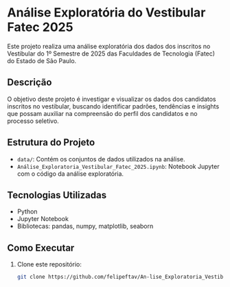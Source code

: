 # Análise Exploratória do Vestibular Fatec 2025

Este projeto realiza uma análise exploratória dos dados dos inscritos no Vestibular do 1º Semestre de 2025 das Faculdades de Tecnologia (Fatec) do Estado de São Paulo.

## Descrição

O objetivo deste projeto é investigar e visualizar os dados dos candidatos inscritos no vestibular, buscando identificar padrões, tendências e insights que possam auxiliar na compreensão do perfil dos candidatos e no processo seletivo.

## Estrutura do Projeto

- `data/`: Contém os conjuntos de dados utilizados na análise.
- `Análise_Exploratoria_Vestibular_Fatec_2025.ipynb`: Notebook Jupyter com o código da análise exploratória.

## Tecnologias Utilizadas

- Python
- Jupyter Notebook
- Bibliotecas: pandas, numpy, matplotlib, seaborn

## Como Executar

1. Clone este repositório:
   ```bash
   git clone https://github.com/felipeftav/An-lise_Exploratoria_Vestibular_Fatec_2025.git
